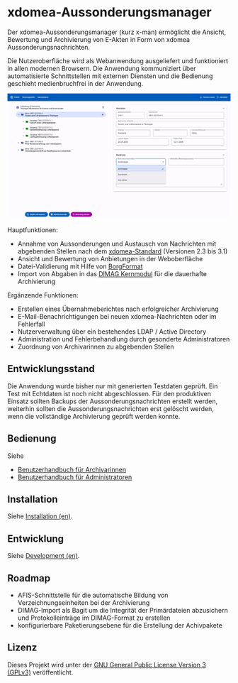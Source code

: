 # xdomea-Aussonderungsmanager

Der xdomea-Aussonderungsmanager (kurz x-man) ermöglicht die Ansicht, Bewertung und Archivierung von E-Akten in Form von xdomea Aussonderungsnachrichten.

Die Nutzeroberfläche wird als Webanwendung ausgeliefert und funktioniert in allen modernen Browsern.
Die Anwendung kommuniziert über automatisierte Schnittstellen mit externen Diensten und die Bedienung geschieht medienbruchfrei in der Anwendung.

![Nachrichten-Ansicht](./doc/img/message-page.png)

Hauptfunktionen:

- Annahme von Aussonderungen und Austausch von Nachrichten mit abgebenden Stellen nach dem [xdomea-Standard](https://www.xrepository.de/details/urn:xoev-de:xdomea:kosit:standard:xdomea) (Versionen 2.3 bis 3.1)
- Ansicht und Bewertung von Anbietungen in der Weboberfläche
- Datei-Validierung mit Hilfe von [BorgFormat](https://github.com/Landesarchiv-Thueringen/borg)
- Import von Abgaben in das [DIMAG Kernmodul](https://gitlab.la-bw.de/dimag/core/kernmodul) für die dauerhafte Archivierung

Ergänzende Funktionen:

- Erstellen eines Übernahmeberichtes nach erfolgreicher Archivierung
- E-Mail-Benachrichtigungen bei neuen xdomea-Nachrichten oder im Fehlerfall
- Nutzerverwaltung über ein bestehendes LDAP / Active Directory
- Administration und Fehlerbehandlung durch gesonderte Administratoren
- Zuordnung von Archivarinnen zu abgebenden Stellen

## Entwicklungsstand

Die Anwendung wurde bisher nur mit generierten Testdaten geprüft. Ein Test mit Echtdaten ist noch nicht abgeschlossen. Für den produktiven Einsatz sollten Backups der Aussonderungsnachrichten erstellt werden, weiterhin sollten die Aussonderungsnachrichten erst gelöscht werden, wenn die vollständige Archivierung geprüft werden konnte.

## Bedienung

Siehe

- [Benutzerhandbuch für Archivarinnen](./doc/User-Manual_DE.md)
- [Benutzerhandbuch für Administratoren](./doc/Administration-Manual_DE.md)

## Installation

Siehe [Installation (en)](./doc/Installation.md).

## Entwicklung

Siehe [Development (en)](./doc/Development.md).

## Roadmap

- AFIS-Schnittstelle für die automatische Bildung von Verzeichnungseinheiten bei der Archivierung
- DIMAG-Import als Bagit um die Integrität der Primärdateien abzusichern und Protokolleinträge im DIMAG-Format zu erstellen
- konfigurierbare Paketierungsebene für die Erstellung der Achivpakete

## Lizenz

Dieses Projekt wird unter der [GNU General Public License Version 3 (GPLv3)](https://www.gnu.org/licenses/gpl-3.0.de.html) veröffentlicht.
